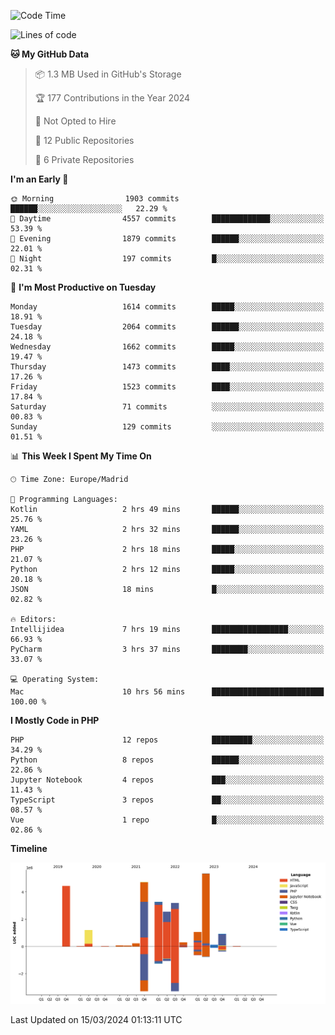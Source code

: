 <!--START_SECTION:waka-->
![Code Time](http://img.shields.io/badge/Code%20Time-93%20hrs%2037%20mins-blue)

![Lines of code](https://img.shields.io/badge/From%20Hello%20World%20I%27ve%20Written-27.5%20million%20lines%20of%20code-blue)

**🐱 My GitHub Data** 

> 📦 1.3 MB Used in GitHub's Storage 
 > 
> 🏆 177 Contributions in the Year 2024
 > 
> 🚫 Not Opted to Hire
 > 
> 📜 12 Public Repositories 
 > 
> 🔑 6 Private Repositories 
 > 
**I'm an Early 🐤** 

```text
🌞 Morning                1903 commits        ██████░░░░░░░░░░░░░░░░░░░   22.29 % 
🌆 Daytime                4557 commits        █████████████░░░░░░░░░░░░   53.39 % 
🌃 Evening                1879 commits        ██████░░░░░░░░░░░░░░░░░░░   22.01 % 
🌙 Night                  197 commits         █░░░░░░░░░░░░░░░░░░░░░░░░   02.31 % 
```
📅 **I'm Most Productive on Tuesday** 

```text
Monday                   1614 commits        █████░░░░░░░░░░░░░░░░░░░░   18.91 % 
Tuesday                  2064 commits        ██████░░░░░░░░░░░░░░░░░░░   24.18 % 
Wednesday                1662 commits        █████░░░░░░░░░░░░░░░░░░░░   19.47 % 
Thursday                 1473 commits        ████░░░░░░░░░░░░░░░░░░░░░   17.26 % 
Friday                   1523 commits        ████░░░░░░░░░░░░░░░░░░░░░   17.84 % 
Saturday                 71 commits          ░░░░░░░░░░░░░░░░░░░░░░░░░   00.83 % 
Sunday                   129 commits         ░░░░░░░░░░░░░░░░░░░░░░░░░   01.51 % 
```


📊 **This Week I Spent My Time On** 

```text
🕑︎ Time Zone: Europe/Madrid

💬 Programming Languages: 
Kotlin                   2 hrs 49 mins       ██████░░░░░░░░░░░░░░░░░░░   25.76 % 
YAML                     2 hrs 32 mins       ██████░░░░░░░░░░░░░░░░░░░   23.26 % 
PHP                      2 hrs 18 mins       █████░░░░░░░░░░░░░░░░░░░░   21.07 % 
Python                   2 hrs 12 mins       █████░░░░░░░░░░░░░░░░░░░░   20.18 % 
JSON                     18 mins             █░░░░░░░░░░░░░░░░░░░░░░░░   02.82 % 

🔥 Editors: 
Intellijidea             7 hrs 19 mins       █████████████████░░░░░░░░   66.93 % 
PyCharm                  3 hrs 37 mins       ████████░░░░░░░░░░░░░░░░░   33.07 % 

💻 Operating System: 
Mac                      10 hrs 56 mins      █████████████████████████   100.00 % 
```

**I Mostly Code in PHP** 

```text
PHP                      12 repos            █████████░░░░░░░░░░░░░░░░   34.29 % 
Python                   8 repos             ██████░░░░░░░░░░░░░░░░░░░   22.86 % 
Jupyter Notebook         4 repos             ███░░░░░░░░░░░░░░░░░░░░░░   11.43 % 
TypeScript               3 repos             ██░░░░░░░░░░░░░░░░░░░░░░░   08.57 % 
Vue                      1 repo              █░░░░░░░░░░░░░░░░░░░░░░░░   02.86 % 
```



**Timeline**

![Lines of Code chart](https://raw.githubusercontent.com/danisoronellas/danisoronellas/main/assets/bar_graph.png)


 Last Updated on 15/03/2024 01:13:11 UTC
<!--END_SECTION:waka-->
